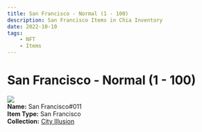 ```yaml
---
title: San Francisco - Normal (1 - 100)
description: San Francisco Items in Chia Inventory
date: 2022-10-10
tags:
    - NFT
    - Items
---
```


# San Francisco - Normal (1 - 100)
<div class="item_thumbnail">
<img loading="lazy" src="https://anu4hwzdt64pcvda62mma3h32dlph3vropqscsbm6idrynos2u.arweave.net/A2nD2yOfuPFUYPaYwGz70Nbz7rFz4SFILPIHHD-XS1Y"><br/>
<div><strong>Name:</strong> San Francisco#011</div>
<div><strong>Item Type:</strong> San Francisco</div>
<div><strong>Collection:</strong> <a href="https://www.spacescan.io/xch/nft/collection/col1lend2dcn558km4wcwta4xnkfv3xpcmlp9kyt0m909emvfxechlyqdl5ndg">City Illusion</a></div>
</div>

